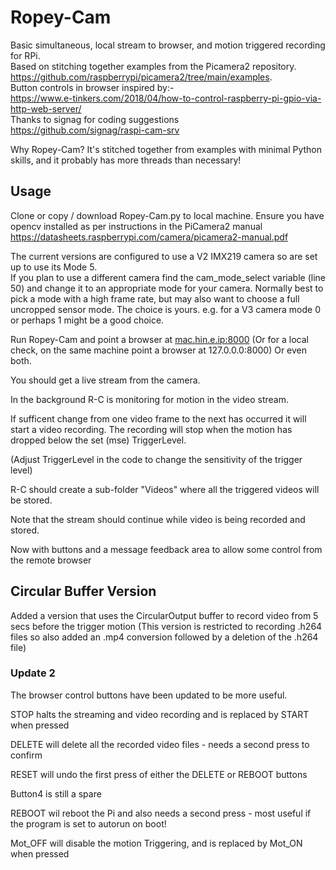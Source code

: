 # Ropey-Cam
Basic simultaneous, local stream to browser, and motion triggered recording for RPi.  
Based on stitching together examples from the Picamera2 repository.  
https://github.com/raspberrypi/picamera2/tree/main/examples.  
Button controls in browser inspired by:-  
https://www.e-tinkers.com/2018/04/how-to-control-raspberry-pi-gpio-via-http-web-server/  
Thanks to signag for coding suggestions  
https://github.com/signag/raspi-cam-srv

Why Ropey-Cam?
It's stitched together from examples with minimal Python skills, and it probably has more threads than necessary!

## Usage
Clone or copy / download Ropey-Cam.py to local machine.
Ensure you have opencv installed as per instructions in the PiCamera2 manual
https://datasheets.raspberrypi.com/camera/picamera2-manual.pdf

The current versions are configured to use a V2 IMX219 camera so are set up to use its Mode 5.  
If you plan to use a different camera find the cam_mode_select variable (line 50) and change it
to an appropriate mode for your camera. Normally best to pick a mode with a high frame rate, but
may also want to choose a full uncropped sensor mode. The choice is yours.
e.g. for a V3 camera mode 0 or perhaps 1 might be a good choice.

Run Ropey-Cam and point a browser at <mac.hin.e.ip:8000>
(Or for a local check, on the same machine point a browser 
at 127.0.0.0:8000)  Or even both.

You should get a live stream from the camera.

In the background R-C is monitoring for motion in the video stream.

If sufficent change from one video frame to the next has occurred
it will start a video recording. The recording will stop when the 
motion has dropped below the set (mse) TriggerLevel.

(Adjust TriggerLevel in the code to change the sensitivity of the trigger level)

R-C should create a sub-folder "Videos" where all the triggered videos will be stored.

Note that the stream should continue while video is being recorded and stored.

Now with buttons and a message feedback area to allow some control from the remote browser

## Circular Buffer Version
Added a version that uses the CircularOutput buffer to record video from 5 secs before the trigger motion
(This version is restricted to recording .h264 files so also added an .mp4 conversion followed by
a deletion of the .h264 file)
### Update 2
The browser control buttons have been updated to be more useful.

STOP halts the streaming and video recording and is replaced by START when pressed

DELETE will delete all the recorded video files - needs a second press to confirm

RESET will undo the first press of either the DELETE or REBOOT buttons

Button4 is still a spare

REBOOT wil reboot the Pi and also needs a second press - most useful if the program is set to autorun on boot!

Mot_OFF will disable the motion Triggering, and is replaced by Mot_ON when pressed




